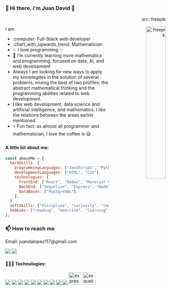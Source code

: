 ###  👋 Hi there, i'm Juan David  👋
<div display="flex"> 
 <div align="right" display="block"> 
   <p width="20%"> src: freepik </p>
   <img alt='freepik' width="35%" align="right" src="https://img.freepik.com/vector-gratis/computadora-portatil-icono-isometrico-codigo-programa-desarrollo-software-aplicaciones-programacion-neon-oscuro_39422-971.jpg?w=900&t=st=1674233186~exp=1674233786~hmac=687a440143a83ad4555a24703faf3d9d6491ec93128d73c0555ee902e47686b0" />
 </div>

<div align="left"> 
 <p> 
  I am 
  <ul>
   <li> :computer: Full-Stack web developer  </li>
   <li> :chart_with_upwards_trend: Mathematician </li>
   <li> ✨ I love programming ✨ </li>
   <li> 🌱 I’m currently learning more mathematics and programming, focused on data, AI, and web development
   <li>  Always I am looking for new ways to apply my knowlegdes in the solution of several problems, 
    mixing the best of two profiles: the abstract mathematical thinking and the programming abilities related to web development. </li>
   <li> I like web development, data science and artificial intelligence, and mathematics. I like the relations between the areas earlier mentioned. </li>
   <li> ⚡ Fun fact: as almost all programmer and mathematician, I love the coffee ☕ 😃
 </ul>
 </p> 
</div>
</div>

#### A little bit about me: 
```javascript
const aboutMe = {
  hardSkills: {
    programmingLanguages: ["JavaScript", "Python"],
    developmentLanguages: ["HTML", "CSS"],
    technologies: {
      FrontEnd: ["React", "Redux", "Material UI"],
      BackEnd: ["Sequelize", "Express", "Node"],
      DataBases: ["PostgreSQL"],
    },
  },
  softSkills: ["discipline", "curiosity", "communication", "work-team"],
  hobbies: ["reading", "exercise", "learning", "gaming"],
};
```

### 📫 How to reach me
<div display="flex">
 <p> Email: juandalopez117@gmail.com </p>
 <a href="https://www.linkedin.com/in/juan-david-piedrahita-l%C3%B3pez-ab9b57b2/?locale=en_US"> <img src="https://img.icons8.com/color/48/000000/linkedin.png"/></a>
 <a href="https://juandalopez117-portfolio.vercel.app/ "> <img src="https://img.icons8.com/color/48/internet.png"/></a>


 
#### 👨🏻‍💻 Technologies: 
<a href="https://www.javascript.com/"><img src="https://img.icons8.com/color/48/000000/javascript.png"/></a>
<a href="https://reactjs.org/"><img src="https://img.icons8.com/color/48/000000/react-native.png"/></a>
<a href="https://www.python.org/"><img src="https://img.icons8.com/color/48/000000/python--v1.png"/></a>
<a href="https://nodejs.org/"><img src="https://img.icons8.com/color/48/000000/nodejs.png"/></a>
<a href="https://www.postgresql.org//"><img src="https://img.icons8.com/color/48/000000/postgreesql.png"/></a>
<a href="https://visualstudio.microsoft.com/"><img src="https://img.icons8.com/color/48/000000/visual-studio.png"/></a>
<a href="https://mui.com/"><img src="https://img.icons8.com/color/48/000000/material-ui.png"/></a>
<a href="https://github.com/"><img src="https://img.icons8.com/color/48/000000/github--v1.png"/></a>
<a href="https://www.w3schools.com/css/"><img src="https://img.icons8.com/color/48/000000/css3.png"/></a>
<a href="https://www.w3schools.com/html/"><img src="https://img.icons8.com/color/48/000000/html-5.png"/></a>
<a src="https://expressjs.com" target="_blank"> <img src="https://www.vectorlogo.zone/logos/expressjs/expressjs-icon.svg" alt="express" width="40" height="40"/>
 <a href="https://sequelize.org" target="_blank"> <img src="https://www.vectorlogo.zone/logos/sequelizejs/sequelizejs-icon.svg" alt="sequelize" width="40" height="40"/> </a>
<!--
**juandalopez117/juandalopez117** is a ✨ _special_ ✨ repository because its `README.md` (this file) appears on your GitHub profile.

Here are some ideas to get you started:

- I am full-stack web developer and mathematician, i love the programming

- 🔭 I’m currently working on ...

- 👯 I’m looking to collaborate on ...
- 🤔 I’m looking for help with ...
- 💬 Ask me about ...

- 😄 Pronouns: ...

-->
